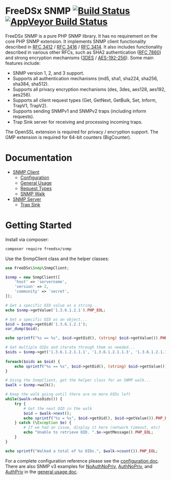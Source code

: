 # FreeDSx SNMP [![Build Status](https://travis-ci.org/FreeDSx/SNMP.svg?branch=master)](https://travis-ci.org/FreeDSx/SNMP) [![AppVeyor Build Status](https://ci.appveyor.com/api/projects/status/github/freedsx/snmp?branch=master&svg=true)](https://ci.appveyor.com/project/ChadSikorra/snmp)
FreeDSx SNMP is a pure PHP SNMP library. It has no requirement on the core PHP SNMP extension. It implements SNMP
client functionality described in [RFC 3412](https://tools.ietf.org/html/rfc3412) / [RFC 3416](https://tools.ietf.org/html/rfc3416) / [RFC 3414](https://tools.ietf.org/html/rfc3414).
It also includes functionality described in various other RFCs, such as SHA2 authentication ([RFC 7860](https://tools.ietf.org/html/rfc7860)) and strong encryption
mechanisms ([3DES](https://tools.ietf.org/html/draft-reeder-snmpv3-usm-3desede-00) / [AES-192-256](https://tools.ietf.org/html/draft-blumenthal-aes-usm-04)).
Some main features include:

* SNMP version 1, 2, and 3 support.
* Supports all authentication mechanisms (md5, sha1, sha224, sha256, sha384, sha512).
* Supports all privacy encryption mechanisms (des, 3des, aes128, aes192, aes256).
* Supports all client request types (Get, GetNext, GetBulk, Set, Inform, TrapV1, TrapV2).
* Supports sending SNMPv1 and SNMPv2 traps (including inform requests).
* Trap Sink server for receiving and processing incoming traps.

The OpenSSL extension is required for privacy / encryption support. The GMP extension is required for 64-bit counters (BigCounter).

# Documentation

* [SNMP Client](/docs/Client)
  * [Configuration](/docs/Client/Configuration.md)
  * [General Usage](/docs/Client/General-Usage.md)
  * [Request Types](/docs/Client/Request-Types.md)
  * [SNMP Walk](/docs/Client/SNMP-Walk.md)
* [SNMP Server](/docs/Server)
  * [Trap Sink](/docs/Server/Trap-Sink.md)

# Getting Started

Install via composer:

```bash
composer require freedsx/snmp
```

Use the SnmpClient class and the helper classes:

```php
use FreeDSx\Snmp\SnmpClient;

$snmp = new SnmpClient([
    'host' => 'servername',
    'version' => 2,
    'community' => 'secret',
]);

# Get a specific OID value as a string...
echo $snmp->getValue('1.3.6.1.2.1').PHP_EOL;

# Get a specific OID as an object...
$oid = $snmp->getOid('1.3.6.1.2.1');
var_dump($oid);

echo sprintf("%s == %s", $oid->getOid(), (string) $oid->getValue()).PHP_EOL;

# Get multiple OIDs and iterate through them as needed...
$oids = $snmp->get('1.3.6.1.2.1.1.1', '1.3.6.1.2.1.1.3', '1.3.6.1.2.1.1.5');
 
foreach($oids as $oid) {
    echo sprintf("%s == %s", $oid->getOid(), (string) $oid->getValue()).PHP_EOL;
}

# Using the SnmpClient, get the helper class for an SNMP walk...
$walk = $snmp->walk();

# Keep the walk going until there are no more OIDs left
while($walk->hasOids()) {
    try {
        # Get the next OID in the walk
        $oid = $walk->next();
        echo sprintf("%s = %s", $oid->getOid(), $oid->getValue()).PHP_EOL;
    } catch (\Exception $e) {
        # If we had an issue, display it here (network timeout, etc)
        echo "Unable to retrieve OID. ".$e->getMessage().PHP_EOL;
    }
}

echo sprintf("Walked a total of %s OIDs.", $walk->count()).PHP_EOL; 
```

For a complete configuration reference please see the [configuration doc](/docs/Client/Configuration.md). There are also
SNMP v3 examples for [NoAuthNoPriv](/docs/Client/General-Usage.md#noauthnopriv), [AuthNoPriv](/docs/Client/General-Usage.md#authnopriv), and [AuthPriv](/docs/Client/General-Usage.md#authpriv)
in the [general usage doc](/docs/Client/General-Usage.md).
